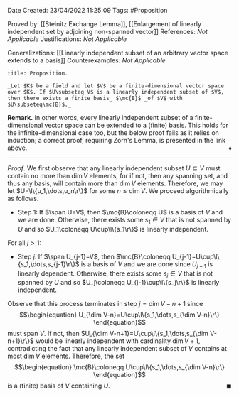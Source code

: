 <div class="topSpace"></div>

Date Created: 23/04/2022 11:25:09
Tags: #Proposition

Proved by: [[Steinitz Exchange Lemma]], [[Enlargement of linearly independent set by adjoining non-spanned vector]]
References: _Not Applicable_
Justifications: _Not Applicable_

Generalizations: [[Linearly independent subset of an arbitrary vector space extends to a basis]]
Counterexamples: _Not Applicable_

``` ad-Proposition
title: Proposition.

_Let $K$ be a field and let $V$ be a finite-dimensional vector space over $K$. If $U\subseteq V$ is a linearly independent subset of $V$, then there exists a finite basis_ $\mc{B}$ _of $V$ with $U\subseteq\mc{B}$._

```

**Remark.** In other words, every linearly independent subset of a finite-dimensional vector space can be extended to a (finite) basis. This holds for the infinite-dimensional case too, but the below proof fails as it relies on induction; a correct proof, requiring Zorn's Lemma, is presented in the link above.<span style="float:right;">$\blacklozenge$</span>

---

_Proof_. We first observe that any linearly independent subset $U\subseteq V$ must contain no more than $\dim V$ elements, for if not, then any spanning set, and thus any basis, will contain more than $\dim V$ elements. Therefore, we may let $U=\l\{u_1,\dots,u_n\r\}$ for some $n\leq\dim V$. We proceed algorithmically as follows.
* Step 1: If $\span U=V$, then $\mc{B}\coloneqq U$ is a basis of $V$ and we are done. Otherwise, there exists some $s_1\in V$ that is not spanned by $U$ and so $U_1\coloneqq U\cup\l\{s_1\r\}$ is linearly independent.

For all $j>1$:
* Step $j$: If $\span U_{j-1}=V$, then $\mc{B}\coloneqq U_{j-1}=U\cup\l\{s_1,\dots,s_{j-1}\r\}$  is a basis of $V$ and we are done since $U_{j-1}$ is linearly dependent. Otherwise, there exists some $s_j\in V$ that is not spanned by $U$ and so $U_j\coloneqq U_{j-1}\cup\l\{s_j\r\}$ is linearly independent.

Observe that this process terminates in step $j=\dim V-n+1$ since
$$\begin{equation}
    U_{\dim V-n}=U\cup\l\{s_1,\dots,s_{\dim V-n}\r\}
\end{equation}$$
must span $V$. If not, then $U_{\dim V-n+1}=U\cup\l\{s_1,\dots,s_{\dim V-n+1}\r\}$ would be linearly independent with cardinality $\dim V+1$, contradicting the fact that any linearly independent subset of $V$ contains at most $\dim V$ elements. Therefore, the set
$$\begin{equation}
   \mc{B}\coloneqq U\cup\l\{s_1,\dots,s_{\dim V-n}\r\}
\end{equation}$$
is a (finite) basis of $V$ containing $U$.<span style="float:right;">$\blacksquare$</span>
